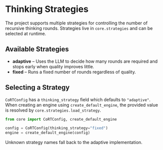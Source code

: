# Thinking Strategies

The project supports multiple strategies for controlling the number of recursive
thinking rounds. Strategies live in `core.strategies` and can be selected at
runtime.

## Available Strategies

- **adaptive** – Uses the LLM to decide how many rounds are required and stops
  early when quality improves little.
- **fixed** – Runs a fixed number of rounds regardless of quality.

## Selecting a Strategy

`CoRTConfig` has a `thinking_strategy` field which defaults to `"adaptive"`.
When creating an engine using `create_default_engine`, the provided value is
resolved by `core.strategies.load_strategy`.

```python
from core import CoRTConfig, create_default_engine

config = CoRTConfig(thinking_strategy="fixed")
engine = create_default_engine(config)
```

Unknown strategy names fall back to the adaptive implementation.
